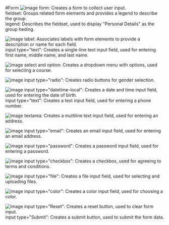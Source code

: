 #Form
![image](https://github.com/kaverichougule/Personal-Form/assets/101037685/1d8060eb-19c8-4fcb-86a0-9d5bf9cfb1dd)
form: Creates a form to collect user input.
<br>
fieldset: Groups related form elements and provides a legend to describe the group.
<br>
legend: Describes the fieldset, used to display "Personal Details" as the group heding.
<br>

![image](https://github.com/kaverichougule/Personal-Form/assets/101037685/de95ace8-e4fe-4871-ad17-444936accc11)
label: Associates labels with form elements to provide a description or name for each field.
<br>
input type="text": Creates a single-line text input field, used for entering first name, middle name, and last name.
<br>

![image](https://github.com/kaverichougule/Personal-Form/assets/101037685/045c580c-cc96-4234-9937-7e5cb799e710)
select and option: Creates a dropdown menu with options, used for selecting a course.
<br>

![image](https://github.com/kaverichougule/Personal-Form/assets/101037685/833d1aad-7c1a-4941-bd52-cb9e5e54f32e)
input type="radio": Creates radio buttons for gender selection.
<br>

![image](https://github.com/kaverichougule/Personal-Form/assets/101037685/0cdeb5d5-2dfa-4d78-a9c8-03f968deb7c7)
input type="datetime-local": Creates a date and time input field, used for entering the date of birth.
<br>
input type="text": Creates a text input field, used for entering a phone number.
<br>

![image](https://github.com/kaverichougule/Personal-Form/assets/101037685/625471e6-b36e-45ed-95af-bb60ffb473e6)
textarea: Creates a multiline text input field, used for entering an address.
<br>

![image](https://github.com/kaverichougule/Personal-Form/assets/101037685/4ebe6811-410f-4cf9-8f2e-5fae5f9aaa70)
input type="email": Creates an email input field, used for entering an email address.
<br>

![image](https://github.com/kaverichougule/Personal-Form/assets/101037685/560ccb51-63dc-4b80-8b46-ae369351d276)
input type="password": Creates a password input field, used for entering a password.
<br>

![image](https://github.com/kaverichougule/Personal-Form/assets/101037685/9fd45fd4-b794-432d-b338-c86cbc240c43)
input type="checkbox": Creates a checkbox, used for agreeing to terms and conditions.
<br>

![image](https://github.com/kaverichougule/Personal-Form/assets/101037685/eb6e3f9b-fb83-4bf8-b1ad-ee3f9a4ea381)
input type="file": Creates a file input field, used for selecting and uploading files.
<br>

![image](https://github.com/kaverichougule/Personal-Form/assets/101037685/562303cc-b72f-404b-b600-7b0e11546466)
input type="color": Creates a color input field, used for choosing a color.
<br>

![image](https://github.com/kaverichougule/Personal-Form/assets/101037685/7d2aa539-05ab-47ff-8ebc-97c344fd25a4)
input type="Reset": Creates a reset button, used to clear form input.
<br>
input type="Submit": Creates a submit button, used to submit the form data.






